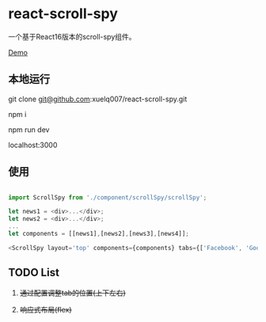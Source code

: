 # react-scroll-spy

一个基于React16版本的scroll-spy组件。


[Demo](https://xuelq007.github.io/react-scroll-spy/)

## 本地运行

git clone git@github.com:xuelq007/react-scroll-spy.git

npm i

npm run dev

localhost:3000


## 使用

```javascript

import ScrollSpy from './component/scrollSpy/scrollSpy';

let news1 = <div>...</div>;
let news2 = <div>...</div>;
...
let components = [[news1],[news2],[news3],[news4]];

<ScrollSpy layout='top' components={components} tabs={['Facebook', 'Google', 'Microsoft', 'IBM']} />

```

## TODO List

1. ~~通过配置调整tab的位置(上下左右)~~

2. ~~响应式布局(flex)~~
